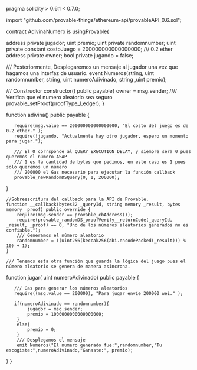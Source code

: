 pragma solidity > 0.6.1 < 0.7.0;

import "github.com/provable-things/ethereum-api/provableAPI_0.6.sol";

contract AdivinaNumero is usingProvable{
    
   address private jugador;
   uint premio;
   uint private randomnumber;
   uint private constant costoJuego = 200000000000000000; /// 0.2 ether
   address private owner;
   bool private jugando = false;
   
   /// Posteriormente, Desplegaremos un mensaje al jugador una vez que hagamos una interfaz de usuario.
   event Numeros(string, uint randomnumber, string, uint numeroAdivinado, string ,uint premio);
   
   /// Constructor
   constructor() public payable{
       owner = msg.sender;
       //// Verifica que el numero aleatorio sea seguro
       provable_setProof(proofType_Ledger);
   }
   
   function adivina() public payable {
       
       require(msg.value == 200000000000000000, "El costo del juego es de 0.2 ether." );
       require(!jugando, "Actualmente hay otro jugador, espero un momento para jugar.");
       
       /// El O corrsponde al QUERY_EXECUTION_DELAY, y siempre sera 0 pues queremos el número ASAP
       /// 1 es la cantidad de bytes que pedimos, en este caso es 1 pues solo queremos un número
       /// 200000 el Gas necesario para ejecutar la función callback
       provable_newRandomDSQuery(0, 1, 200000); 
  
   }
    
    //Sobreescritura del callback para la API de Provable.
    function __callback(bytes32 _queryId, string memory _result, bytes memory _proof) public override {
        require(msg.sender == provable_cbAddress());
        require(provable_randomDS_proofVerify__returnCode(_queryId, _result, _proof) == 0, "Uno de los números aleatorios generados no es confiable.");
        /// Generamos el número aleatorio
        randomnumber = ((uint256(keccak256(abi.encodePacked(_result))) % 10) + 1);
    }
    
    /// Tenemos esta otra función que guarda la lógica del juego pues el número aleatorio se genera de manera asíncrona.
   function jugar( uint numeroAdivinado) public payable {
       
       /// Gas para generar los números aleatorios
       require((msg.value == 200000), "Para jugar envíe 200000 wei." );
       
       if(numeroAdivinado == randomnumber){
            jugador = msg.sender;
            premio = 1000000000000000000;
        }
        else{
            premio = 0;
        }
        /// Desplegamos el mensaje
        emit Numeros("El numero generado fue:",randomnumber,"Tu escogiste:",numeroAdivinado,"Ganaste:", premio);
   }
}

